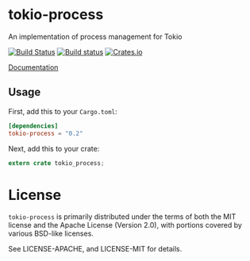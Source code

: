 # tokio-process

An implementation of process management for Tokio

[![Build Status](https://travis-ci.org/alexcrichton/tokio-process.svg?branch=master)](https://travis-ci.org/alexcrichton/tokio-process)
[![Build status](https://ci.appveyor.com/api/projects/status/43c8g7fy801e5902?svg=true)](https://ci.appveyor.com/project/alexcrichton/tokio-process)
[![Crates.io](https://img.shields.io/crates/v/tokio-process.svg?maxAge=2592000)](https://crates.io/crates/tokio-process)

[Documentation](https://docs.rs/tokio-process/0.2)

## Usage

First, add this to your `Cargo.toml`:

```toml
[dependencies]
tokio-process = "0.2"
```

Next, add this to your crate:

```rust
extern crate tokio_process;
```

# License

`tokio-process` is primarily distributed under the terms of both the MIT
license and the Apache License (Version 2.0), with portions covered by various
BSD-like licenses.

See LICENSE-APACHE, and LICENSE-MIT for details.


